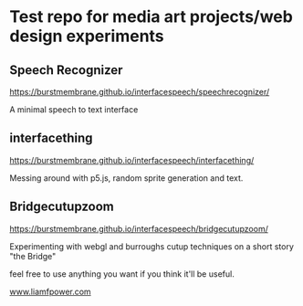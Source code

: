 # Test repo for media art projects/web design experiments

## Speech Recognizer
<a>https://burstmembrane.github.io/interfacespeech/speechrecognizer/</a>

A minimal speech to text interface

## interfacething
<a>https://burstmembrane.github.io/interfacespeech/interfacething/</a>

Messing around with p5.js, random sprite generation and text.

## Bridgecutupzoom
<a>https://burstmembrane.github.io/interfacespeech/bridgecutupzoom/</a>

Experimenting with webgl and burroughs cutup techniques on a short story "the Bridge"

feel free to use anything you want if you think it'll be useful.

<a>www.liamfpower.com</a>
